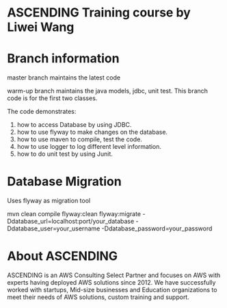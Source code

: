 # ASCENDING Training course by Liwei Wang

# Branch information

master branch maintains the latest code

warm-up branch maintains the java models, jdbc, unit test. This branch code is for the first two classes.

The code demonstrates:
1. how to access Database by using JDBC.
2. how to use flyway to make changes on the database.
3. how to use maven to compile, test the code.
4. how to use logger to log different level information. 
5. how to do unit test by using Junit.

# Database Migration

Uses flyway as migration tool

mvn clean compile flyway:clean flyway:migrate -Ddatabase_url=localhost:port/your_database -Ddatabase_user=your_username -Ddatabase_password=your_password

# About ASCENDING

ASCENDING is an AWS Consulting Select Partner and focuses on AWS with experts having deployed AWS solutions since 2012. We have successfully worked with startups, Mid-size businesses and Education organizations to meet their needs of AWS solutions, custom training and support.

